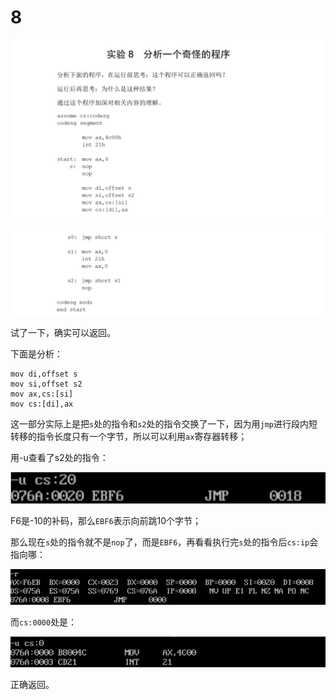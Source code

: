 # 8

 ![image-20250404194626998](image-20250404194626998.png)

![image-20250404194646043](image-20250404194646043.png)

试了一下，确实可以返回。

下面是分析：

```
mov di,offset s
mov si,offset s2
mov ax,cs:[si]
mov cs:[di],ax
```

这一部分实际上是把`s`处的指令和`s2`处的指令交换了一下，因为用`jmp`进行段内短转移的指令长度只有一个字节，所以可以利用`ax`寄存器转移；

用-u查看了s2处的指令：

![image-20250404195535772](image-20250404195535772.png)

F6是-10的补码，那么`EBF6`表示向前跳10个字节；

那么现在`s`处的指令就不是`nop`了，而是`EBF6`，再看看执行完`s`处的指令后`cs:ip`会指向哪：

![image-20250404200133915](image-20250404200133915.png)

而`cs:0000`处是：

![image-20250404200217626](image-20250404200217626.png)



正确返回。